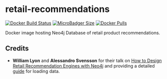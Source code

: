 # retail-recommendations
[![Docker Build Status](https://img.shields.io/docker/build/syedhassaanahmed/neo4j-retail-recommendations.svg?logo=docker)](https://hub.docker.com/r/syedhassaanahmed/neo4j-retail-recommendations/builds/) [![MicroBadger Size](https://img.shields.io/microbadger/image-size/syedhassaanahmed/neo4j-retail-recommendations.svg?logo=docker)](https://hub.docker.com/r/syedhassaanahmed/neo4j-retail-recommendations/tags/) [![Docker Pulls](https://img.shields.io/docker/pulls/syedhassaanahmed/neo4j-retail-recommendations.svg?logo=docker)](https://hub.docker.com/r/syedhassaanahmed/neo4j-retail-recommendations/)

Docker image hosting Neo4j Database of retail product recommendations.

## Credits
- **William Lyon** and **Alessandro Svensson** for their talk on [How to Design Retail Recommendation Engines with Neo4j](https://www.youtube.com/watch?v=oMTmG4ClO5I) and providing a detailed [guide](http://guides.neo4j.com/sandbox/retail-recommendations) for loading data.
